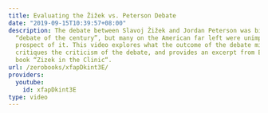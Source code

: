 ```yaml
---
title: Evaluating the Žižek vs. Peterson Debate
date: "2019-09-15T10:39:57+08:00"
description: The debate between Slavoj Žižek and Jordan Peterson was billed as the
  “debate of the century”, but many on the American far left were unimpressed by the
  prospect of it. This video explores what the outcome of the debate might have been,
  critiques the criticism of the debate, and provides an excerpt from Eliot Rosenstock’s
  book “Zizek in the Clinic“.
url: /zerobooks/xfapDkint3E/
providers:
  youtube:
    id: xfapDkint3E
type: video
---
```

